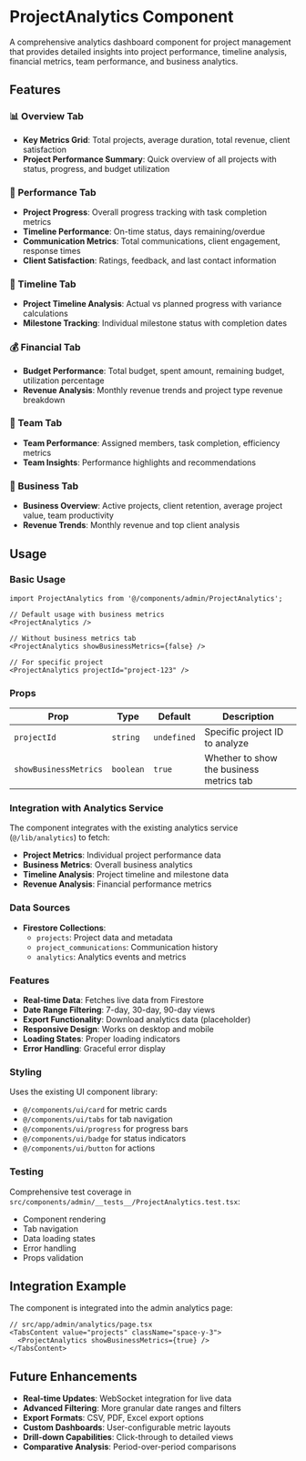 # ProjectAnalytics Component

A comprehensive analytics dashboard component for project management that provides detailed insights into project performance, timeline analysis, financial metrics, team performance, and business analytics.

## Features

### 📊 Overview Tab
- **Key Metrics Grid**: Total projects, average duration, total revenue, client satisfaction
- **Project Performance Summary**: Quick overview of all projects with status, progress, and budget utilization

### 🎯 Performance Tab
- **Project Progress**: Overall progress tracking with task completion metrics
- **Timeline Performance**: On-time status, days remaining/overdue
- **Communication Metrics**: Total communications, client engagement, response times
- **Client Satisfaction**: Ratings, feedback, and last contact information

### 📅 Timeline Tab
- **Project Timeline Analysis**: Actual vs planned progress with variance calculations
- **Milestone Tracking**: Individual milestone status with completion dates

### 💰 Financial Tab
- **Budget Performance**: Total budget, spent amount, remaining budget, utilization percentage
- **Revenue Analysis**: Monthly revenue trends and project type revenue breakdown

### 👥 Team Tab
- **Team Performance**: Assigned members, task completion, efficiency metrics
- **Team Insights**: Performance highlights and recommendations

### 🏢 Business Tab
- **Business Overview**: Active projects, client retention, average project value, team productivity
- **Revenue Trends**: Monthly revenue and top client analysis

## Usage

### Basic Usage
```tsx
import ProjectAnalytics from '@/components/admin/ProjectAnalytics';

// Default usage with business metrics
<ProjectAnalytics />

// Without business metrics tab
<ProjectAnalytics showBusinessMetrics={false} />

// For specific project
<ProjectAnalytics projectId="project-123" />
```

### Props

| Prop | Type | Default | Description |
|------|------|---------|-------------|
| `projectId` | `string` | `undefined` | Specific project ID to analyze |
| `showBusinessMetrics` | `boolean` | `true` | Whether to show the business metrics tab |

### Integration with Analytics Service

The component integrates with the existing analytics service (`@/lib/analytics`) to fetch:

- **Project Metrics**: Individual project performance data
- **Business Metrics**: Overall business analytics
- **Timeline Analysis**: Project timeline and milestone data
- **Revenue Analysis**: Financial performance metrics

### Data Sources

- **Firestore Collections**:
  - `projects`: Project data and metadata
  - `project_communications`: Communication history
  - `analytics`: Analytics events and metrics

### Features

- **Real-time Data**: Fetches live data from Firestore
- **Date Range Filtering**: 7-day, 30-day, 90-day views
- **Export Functionality**: Download analytics data (placeholder)
- **Responsive Design**: Works on desktop and mobile
- **Loading States**: Proper loading indicators
- **Error Handling**: Graceful error display

### Styling

Uses the existing UI component library:
- `@/components/ui/card` for metric cards
- `@/components/ui/tabs` for tab navigation
- `@/components/ui/progress` for progress bars
- `@/components/ui/badge` for status indicators
- `@/components/ui/button` for actions

### Testing

Comprehensive test coverage in `src/components/admin/__tests__/ProjectAnalytics.test.tsx`:

- Component rendering
- Tab navigation
- Data loading states
- Error handling
- Props validation

## Integration Example

The component is integrated into the admin analytics page:

```tsx
// src/app/admin/analytics/page.tsx
<TabsContent value="projects" className="space-y-3">
  <ProjectAnalytics showBusinessMetrics={true} />
</TabsContent>
```

## Future Enhancements

- **Real-time Updates**: WebSocket integration for live data
- **Advanced Filtering**: More granular date ranges and filters
- **Export Formats**: CSV, PDF, Excel export options
- **Custom Dashboards**: User-configurable metric layouts
- **Drill-down Capabilities**: Click-through to detailed views
- **Comparative Analysis**: Period-over-period comparisons 